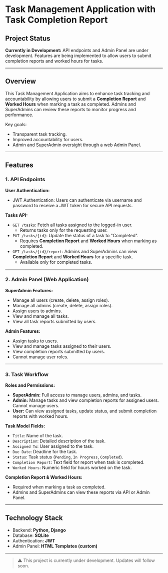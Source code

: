# Task Management Application with Task Completion Report

## Project Status
**Currently in Development:** API endpoints and Admin Panel are under development. Features are being implemented to allow users to submit completion reports and worked hours for tasks.

---

## Overview
This Task Management Application aims to enhance task tracking and accountability by allowing users to submit a **Completion Report** and **Worked Hours** when marking a task as completed. Admins and SuperAdmins can review these reports to monitor progress and performance.  

Key goals:  
- Transparent task tracking.  
- Improved accountability for users.  
- Admin and SuperAdmin oversight through a web Admin Panel.  

---

## Features

### 1. API Endpoints
**User Authentication:**  
- JWT Authentication: Users can authenticate via username and password to receive a JWT token for secure API requests.

**Tasks API:**  
- `GET /tasks`: Fetch all tasks assigned to the logged-in user.  
  - Returns tasks only for the requesting user.  
- `PUT /tasks/{id}`: Update the status of a task to "Completed".  
  - Requires **Completion Report** and **Worked Hours** when marking as completed.  
- `GET /tasks/{id}/report`: Admins and SuperAdmins can view **Completion Report** and **Worked Hours** for a specific task.  
  - Available only for completed tasks.

---

### 2. Admin Panel (Web Application)
**SuperAdmin Features:**  
- Manage all users (create, delete, assign roles).  
- Manage all admins (create, delete, assign roles).  
- Assign users to admins.  
- View and manage all tasks.  
- View all task reports submitted by users.

**Admin Features:**  
- Assign tasks to users.  
- View and manage tasks assigned to their users.  
- View completion reports submitted by users.  
- Cannot manage user roles.

---

### 3. Task Workflow

**Roles and Permissions:**  
- **SuperAdmin:** Full access to manage users, admins, and tasks.  
- **Admin:** Manage tasks and view completion reports for assigned users. Cannot manage users.  
- **User:** Can view assigned tasks, update status, and submit completion reports with worked hours.

**Task Model Fields:**  
- `Title`: Name of the task.  
- `Description`: Detailed description of the task.  
- `Assigned To`: User assigned to the task.  
- `Due Date`: Deadline for the task.  
- `Status`: Task status (`Pending`, `In Progress`, `Completed`).  
- `Completion Report`: Text field for report when task is completed.  
- `Worked Hours`: Numeric field for hours worked on the task.

**Completion Report & Worked Hours:**  
- Required when marking a task as completed.  
- Admins and SuperAdmins can view these reports via API or Admin Panel.

---

## Technology Stack
- Backend: **Python, Django**  
- Database: **SQLite**  
- Authentication: **JWT**  
- Admin Panel: **HTML Templates (custom)**  

---


> ⚠️ This project is currently under development. Updates will follow soon.